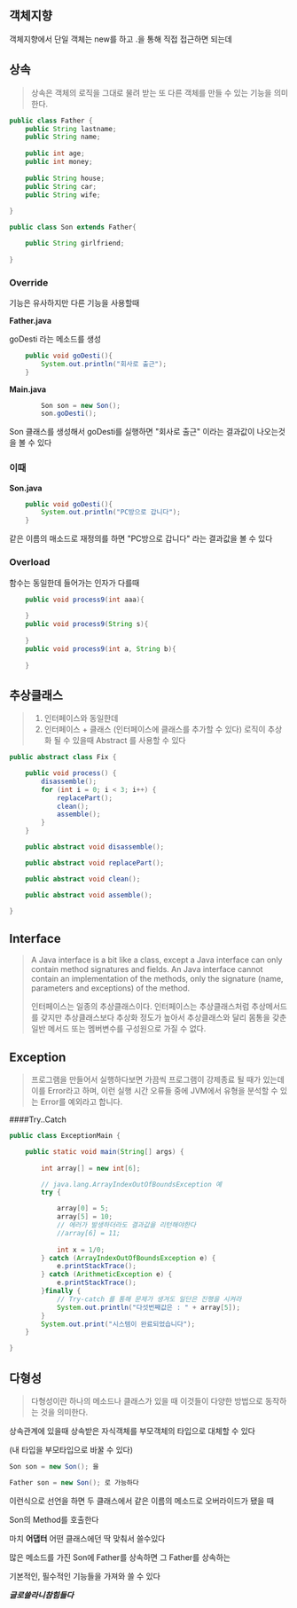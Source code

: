 ## 객체지향

객체지향에서 단일 객체는 new를 하고 .을 통해 직접 접근하면 되는데


## 상속


> 상속은 객체의 로직을 그대로 물려 받는 또 다른 객체를 만들 수 있는 기능을 의미한다.



```java
public class Father {
	public String lastname;
	public String name;
	
	public int age;
	public int money;
	
	public String house;
	public String car;
	public String wife;
	
}
```


```java
public class Son extends Father{

	public String girlfriend;
	
}
```


### Override

기능은 유사하지만 다른 기능을 사용할때 

**Father.java**

goDesti 라는 메소드를 생성 

```java
	public void goDesti(){
		System.out.println("회사로 출근");
	}
```

**Main.java**

```java
		Son son = new Son();
		son.goDesti();
```

Son 클래스를 생성해서 goDesti를 실행하면 "회사로 출근" 이라는 결과값이 나오는것을 볼 수 있다

### 이때 

**Son.java**

```java
	public void goDesti(){
		System.out.println("PC방으로 갑니다");
	}
```

같은 이름의 매소드로 재정의를 하면 "PC방으로 갑니다" 라는 결과값을 볼 수 있다 


### Overload

함수는 동일한데 들어가는 인자가 다를때 

```java
	public void process9(int aaa){
		
	}
	public void process9(String s){
		
	}
	public void process9(int a, String b){
		
	}
```


## 추상클래스

> 1. 인터페이스와 동일한데  
> 2. 인터페이스 + 클래스 (인터페이스에 클래스를 추가할 수 있다) 
> 로직이 추상화 될 수 있을때 Abstract 를 사용할 수 있다 


```java
public abstract class Fix {

	public void process() {
		disassemble();
		for (int i = 0; i < 3; i++) {
			replacePart();
			clean();
			assemble();
		}
	}

	public abstract void disassemble();

	public abstract void replacePart();

	public abstract void clean();

	public abstract void assemble();

}
```


## Interface 

> A Java interface is a bit like a class, except a Java interface can only contain method signatures and fields. An Java interface cannot contain an implementation of the methods, only the signature (name, parameters and exceptions) of the method.
> 
> 
> 인터페이스는 일종의 추상클래스이다. 인터페이스는 추상클래스처럼 추상메서드를 갖지만 추상클래스보다 추상화 정도가 높아서 추상클래스와 달리 몸통을 갖춘 일반 메서드 또는 멤버변수를 구성원으로 가질 수 없다. 



## Exception

> 프로그램을 만들어서 실행하다보면 가끔씩 프로그램이 강제종료 될 때가 있는데 이를 Error라고 하며, 이런 실행 시간 오류들 중에 JVM에서 유형을 분석할 수 있는 Error를 예외라고 합니다.

####Try..Catch

```java
public class ExceptionMain {

	public static void main(String[] args) {
		
		int array[] = new int[6];

		// java.lang.ArrayIndexOutOfBoundsException 예
		try {

			array[0] = 5;
			array[5] = 10;
			// 에러가 발생하더라도 결과값을 리턴해야한다
			//array[6] = 11;
			
			int x = 1/0;
		} catch (ArrayIndexOutOfBoundsException e) {
			e.printStackTrace();
		} catch (ArithmeticException e) {
			e.printStackTrace();
		}finally {
			// Try-catch 를 통해 문제가 생겨도 일단은 진행을 시켜라
			System.out.println("다섯번째값은 : " + array[5]);
		}
		System.out.print("시스템이 완료되었습니다");
	}

}
```


## 다형성 

> 다형성이란 하나의 메소드나 클래스가 있을 때 이것들이 다양한 방법으로 동작하는 것을 의미한다.

상속관계에 있을때 
상속받은 자식객체를 부모객체의 타입으로 대체할 수 있다 

(내 타입을 부모타입으로 바꿀 수 있다)

```java
Son son = new Son(); 을

Father son = new Son(); 로 가능하다 
```

이런식으로 선언을 하면 두 클래스에서 같은 이름의 메소드로 오버라이드가 됐을 때 

Son의 Method를 호출한다 
		
마치 **어댑터** 어떤 클래스에던 딱 맞춰서 쓸수있다
	
많은 메소드를 가진 Son에 Father를 상속하면 그 Father를 상속하는 
	
기본적인, 필수적인 기능들을 가져와 쓸 수 있다 
	
***글로쓸라니참힘들다***

